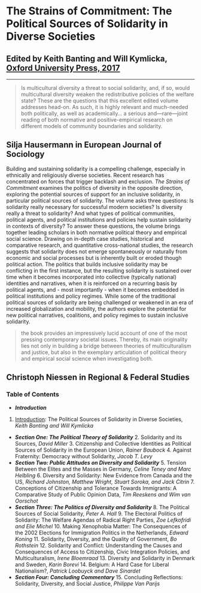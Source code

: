 # The Strains of Commitment: The Political Sources of Solidarity in Diverse Societies

## Edited by Keith Banting and Will Kymlicka, [Oxford University Press, 2017](https://global.oup.com/academic/product/the-strains-of-commitment-9780198795452?cc=ca&lang=en&) 

---

> Is multicultural diversity a threat to social solidarity, and, if so, would multicultural diversity weaken the redistributive policies of the welfare state? These are the questions that this excellent edited volume addresses head-on. As such, it is highly relevant and much-needed both politically, as well as academically… a serious and—rare—joint reading of both normative and positive-empirical research on different models of community boundaries and solidarity.
>
## Silja Hausermann  in European Journal of Sociology
 
Building and sustaining solidarity is a compelling challenge, especially in ethnically and religiously diverse societies. Recent research has concentrated on forces that trigger backlash and exclusion. _The Strains of Commitment_ examines the politics of diversity in the opposite direction, exploring the potential sources of support for an inclusive solidarity, in particular political sources of solidarity. The volume asks three questions: Is solidarity really necessary for successful modern societies? Is diversity really a threat to solidarity? And what types of political communities, political agents, and political institutions and policies help sustain solidarity in contexts of diversity? To answer these questions, the volume brings together leading scholars in both normative political theory and empirical social science. Drawing on in-depth case studies, historical and comparative research, and quantitative cross-national studies, the research suggests that solidarity does not emerge spontaneously or naturally from economic and social processes but is inherently built or eroded though political action. The politics that builds inclusive solidarity may be conflicting in the first instance, but the resulting solidarity is sustained over time when it becomes incorporated into collective (typically national) identities and narratives, when it is reinforced on a recurring basis by political agents, and - most importantly - when it becomes embedded in political institutions and policy regimes. While some of the traditional political sources of solidarity are being challenged or weakened in an era of increased globalization and mobility, the authors explore the potential for new political narratives, coalitions, and policy regimes to sustain inclusive solidarity.

> the book provides an impressively lucid account of one of the most pressing contemporary societal issues. Thereby, its main originality lies not only in building a bridge between theories of multiculturalism and justice, but also in the exemplary articulation of political theory and empirical social science when investigating both.
>
## Christoph Niessen in Regional & Federal Studies

### Table of Contents

- **_Introduction_**
 
1. [Introduction](#1-introduction): The Political Sources of Solidarity in Diverse Societies, _Keith Banting and Will Kymlicka_
- **_Section One: The Political Theory of Solidarity_**
  2. Solidarity and its Sources, _David Miller_
  3. Citizenship and Collective Identities as Political Sources of Solidarity in the European Union, _Rainer Baubock_
  4. Against Fraternity: Democracy without Solidarity, _Jacob T. Levy_
- **_Section Two: Public Attitudes on Diversity and Solidarity_**
  5. Tension Between the Elites and the Masses in Germany, _Celine Teney and Marc Helbling_
  6. Diversity and Solidarity: New Evidence from Canada and the US, _Richard Johnston, Matthew Wright, Stuart Soroka, and Jack Citrin_
  7. Conceptions of Citizenship and Tolerance Towards Immigrants: A Comparative Study of Public Opinion Data, _Tim Reeskens and Wim van Oorschot_
- **_Section Three: The Politics of Diversity and Solidarity_**
  8. The Political Sources of Social Solidarity, _Peter A. Hall_
  9. The Electoral Politics of Solidarity: The Welfare Agendas of Radical Right Parties, _Zoe Lefkofridi and Elie Michel_
  10. Making Xenophobia Matter: The Consequences of the 2002 Elections for Immigration Politics in the Netherlands, _Edward Koning_
  11. Solidarity, Diversity, and the Quality of Government, _Bo Rothstein_
  12. Solidarity and Conflict: Understanding the Causes and Consequences of Access to Citizenship, Civic Integration Policies, and Multiculturalism, _Irene Bloemraad_
  13. Diversity and Solidarity in Denmark and Sweden, _Karin Borevi_
  14. Belgium: A Hard Case for Liberal Nationalism?, _Patrick Loobuyck and Dave Sinardet_
- **_Section Four: Concluding Commentary_**
  15. Concluding Reflections: Solidarity, Diversity, and Social Justice, _Philippe Van Parijs_
